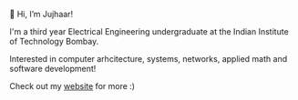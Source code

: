 👋 Hi, I’m Jujhaar!

I'm a third year Electrical Engineering undergraduate at the Indian Institute of Technology Bombay. 

Interested in computer arhcitecture, systems, networks, applied math and software development!

Check out my [website](https://jujhaar2409.github.io/portfolio) for more :)
